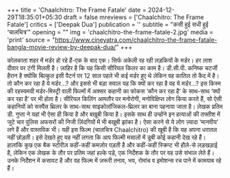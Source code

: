 +++
title = 'Chaalchitro: The Frame Fatale'
date = 2024-12-29T18:35:01+05:30
draft = false
mreviews = ['Chaalchitro: The Frame Fatale']
critics = ['Deepak Dua']
publication = ''
subtitle = "कसी हुई सधी हुई ‘चालचित्र’"
opening = ""
img = 'chaalchitro-the-frame-fatale-2.jpg'
media = 'print'
source = "https://www.cineyatra.com/chaalchitro-the-frame-fatale-bangla-movie-review-by-deepak-dua/"
+++

कोलकाता शहर में मर्डर हो रहे हैं-एक के बाद एक। सिर्फ अकेली रह रही लड़कियों के मर्डर। हर लाश दीवार पर टंगी मिलती है। ज़ाहिर है कि यह किसी सीरियल किलर का काम है। डी.सी.पी. कनिष्क चटर्जी हैरान है क्योंकि बिल्कुल इसी पैटर्न पर 12 साल पहले भी कई मर्डर हुए थे लेकिन वह कातिल तो कैद में है। तो कौन कर रहा है ये मर्डर…? और इससे भी बड़ा सवाल यह कि क्यों कर रहा है वह ये मर्डर…? इस किस्म की रहस्यमयी मर्डर-मिस्ट्री वाली फिल्मों में अक्सर कहानी का फोकस ‘कौन कर रहा है’ के साथ-साथ ‘क्यों कर रहा है’ पर भी होता है। सीरियल किलिंग आमतौर पर मनोरोगी, मनोविक्षिप्त लोग किया करते हैं, सो ऐसी कहानियों को सस्पैंस थ्रिलर के साथ-साथ साइकोलॉजिकल-थ्रिलर का बाना पहनाया जाता है। लेखक प्रतिम डी. गुप्ता ने यहां भी ऐसा ही किया है और बखूबी किया है। इसके साथ ही उन्होंने इन हत्याओं की तफ्तीश में जुटे चार पुलिस अफसरों की निजी ज़िंदगियों में भी बखूबी झांका है। ऐसा करने से ये लोग ज़्यादा ‘मानवीय’ लगे हैं और वास्तविक भी। यही इस फिल्म (चालचित्र Chaalchitro) की खूबी है कि यह अपना धरातल नहीं छोड़ती। इसे देखते हुए यह नहीं लगता कि आप फिल्मी मसालों में डूबी कोई कहानी देख रहे हैं। हालांकि कुछ एक बैक स्टोरीज़ कहीं-कहीं कमज़ोर पड़ती है और कहीं-कहीं स्क्रिप्ट भी हौले-से लड़खड़ाई है, लेकिन एक लेखक के तौर पर प्रतिम जहां हल्के पड़े, एक निर्देशक के तौर पर वह उसे संभाल लेते हैं। उनके निर्देशन में कसावट है और वह फिल्म में ज़रूरी तनाव, भय, रोमांच व इमोशन्स रच पाने में कामयाब रहे हैं।
